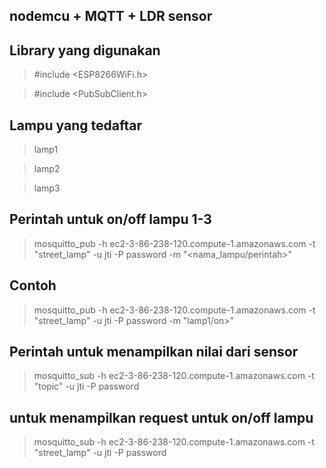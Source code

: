 ## nodemcu + MQTT + LDR sensor

## Library yang digunakan 
> #include <ESP8266WiFi.h> 

> #include <PubSubClient.h>
## Lampu yang tedaftar
> lamp1

> lamp2

> lamp3

## Perintah untuk on/off lampu 1-3 
> mosquitto_pub -h ec2-3-86-238-120.compute-1.amazonaws.com -t "street_lamp" -u jti -P password -m "<nama_lampu/perintah>"
## Contoh
> mosquitto_pub -h ec2-3-86-238-120.compute-1.amazonaws.com -t "street_lamp" -u jti -P password -m "lamp1/on>"

## Perintah untuk menampilkan nilai dari sensor

> mosquitto_sub -h ec2-3-86-238-120.compute-1.amazonaws.com -t "topic" -u jti -P password

## untuk menampilkan request untuk on/off lampu
> mosquitto_sub -h ec2-3-86-238-120.compute-1.amazonaws.com -t "street_lamp" -u jti -P password


